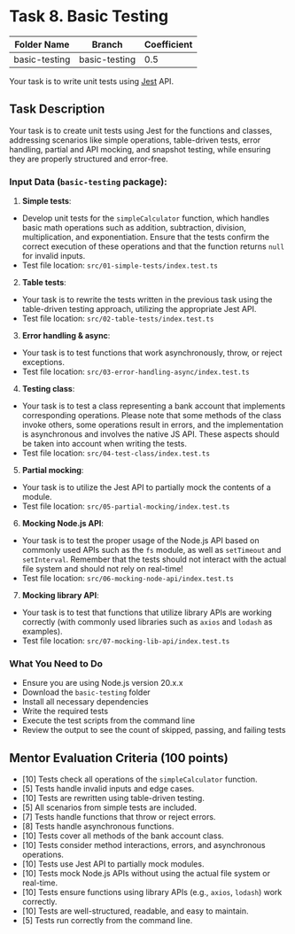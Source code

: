# Task 8. Basic Testing


| Folder Name   | Branch        | Coefficient |
|---------------|---------------|-------------|
| basic-testing | basic-testing | 0.5         |


Your task is to write unit tests using [Jest](https://jestjs.io/) API.

## Task Description
Your task is to create unit tests using Jest for the functions and classes, addressing scenarios like simple operations, table-driven tests, error handling, partial and API mocking, and snapshot testing, while ensuring they are properly structured and error-free.

### Input Data (`basic-testing` package):

 1. **Simple tests**:
  - Develop unit tests for the `simpleCalculator` function, which handles basic math operations such as addition, subtraction, division, multiplication, and exponentiation. Ensure that the tests confirm the correct execution of these operations and that the function returns `null` for invalid inputs.
  - Test file location: `src/01-simple-tests/index.test.ts`

 2. **Table tests**:
  - Your task is to rewrite the tests written in the previous task using the table-driven testing approach, utilizing the appropriate Jest API.
  - Test file location: `src/02-table-tests/index.test.ts`

 3. **Error handling & async**:
  - Your task is to test functions that work asynchronously, throw, or reject exceptions.
  - Test file location: `src/03-error-handling-async/index.test.ts`

 4. **Testing class**:
  - Your task is to test a class representing a bank account that implements corresponding operations. Please note that some methods of the class invoke others, some operations result in errors, and the implementation is asynchronous and involves the native JS API. These aspects should be taken into account when writing the tests.
  - Test file location: `src/04-test-class/index.test.ts`

 5. **Partial mocking**:
  - Your task is to utilize the Jest API to partially mock the contents of a module.
  - Test file location: `src/05-partial-mocking/index.test.ts`

 6. **Mocking Node.js API**:
  - Your task is to test the proper usage of the Node.js API based on commonly used APIs such as the `fs` module, as well as `setTimeout` and `setInterval`. Remember that the tests should not interact with the actual file system and should not rely on real-time!
  - Test file location: `src/06-mocking-node-api/index.test.ts`

 7. **Mocking library API**:
  - Your task is to test that functions that utilize library APIs are working correctly (with commonly used libraries such as `axios` and `lodash` as examples).
  - Test file location: `src/07-mocking-lib-api/index.test.ts`

### What You Need to Do
- Ensure you are using Node.js version 20.x.x
- Download the `basic-testing` folder
- Install all necessary dependencies
- Write the required tests
- Execute the test scripts from the command line
- Review the output to see the count of skipped, passing, and failing tests


## Mentor Evaluation Criteria (100 points)

- [10] Tests check all operations of the `simpleCalculator` function.
- [5] Tests handle invalid inputs and edge cases.
- [10] Tests are rewritten using table-driven testing.
- [5] All scenarios from simple tests are included.
- [7] Tests handle functions that throw or reject errors.
- [8] Tests handle asynchronous functions.
- [10] Tests cover all methods of the bank account class.
- [10] Tests consider method interactions, errors, and asynchronous operations.
- [10] Tests use Jest API to partially mock modules.
- [10] Tests mock Node.js APIs without using the actual file system or real-time.
- [10] Tests ensure functions using library APIs (e.g., `axios`, `lodash`) work correctly.
- [10] Tests are well-structured, readable, and easy to maintain.
- [5] Tests run correctly from the command line.
